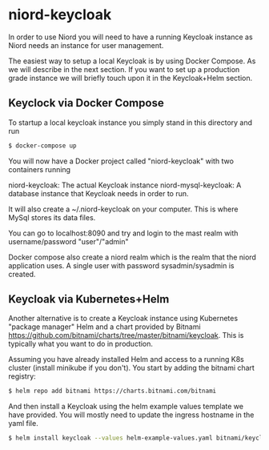 # niord-keycloak

In order to use Niord you will need to have a running Keycloak instance as Niord needs an instance for user management. 

The easiest way to setup a local Keycloak is by using Docker Compose. As we will describe in the next section.
If you want to set up a production grade instance we will briefly touch upon it in the Keycloak+Helm section.

## Keyclock via Docker Compose

To startup a local keycloak instance you simply stand in this directory and run

```bash
$ docker-compose up
```

You will now have a Docker project called "niord-keycloak" with two containers running

niord-keycloak: The actual Keycloak instance
niord-mysql-keycloak: A database instance that Keycloak needs in order to run.

It will also create a ~/.niord-keycloak on your computer. This is where MySql stores its data files.

You can go to localhost:8090 and try and login to the mast realm with username/password "user"/"admin"

Docker compose also create a niord realm which is the realm that the niord application uses.
A single user with password sysadmin/sysadmin is created.

## Keycloak via Kubernetes+Helm

Another alternative is to create a Keycloak instance using Kubernetes "package manager" Helm and a chart provided by Bitnami https://github.com/bitnami/charts/tree/master/bitnami/keycloak.
This is typically what you want to do in production.

Assuming you have already installed Helm and access to a running K8s cluster (install minikube if you don't). You start by adding the bitnami chart registry:
```bash
$ helm repo add bitnami https://charts.bitnami.com/bitnami
```

And then install a Keycloak using the helm example values template we have provided. You will mostly need to update the ingress hostname in the yaml file.
```bash
$ helm install keycloak --values helm-example-values.yaml bitnami/keycloak
```

